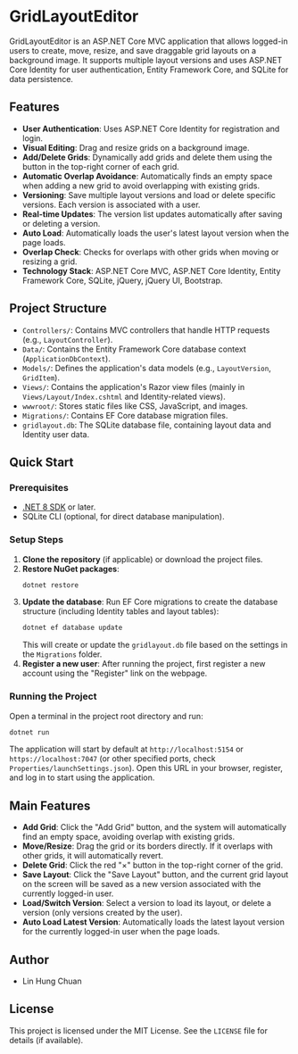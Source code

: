 # GridLayoutEditor

GridLayoutEditor is an ASP.NET Core MVC application that allows logged-in users to create, move, resize, and save draggable grid layouts on a background image. It supports multiple layout versions and uses ASP.NET Core Identity for user authentication, Entity Framework Core, and SQLite for data persistence.

## Features

- **User Authentication**: Uses ASP.NET Core Identity for registration and login.
- **Visual Editing**: Drag and resize grids on a background image.
- **Add/Delete Grids**: Dynamically add grids and delete them using the button in the top-right corner of each grid.
- **Automatic Overlap Avoidance**: Automatically finds an empty space when adding a new grid to avoid overlapping with existing grids.
- **Versioning**: Save multiple layout versions and load or delete specific versions. Each version is associated with a user.
- **Real-time Updates**: The version list updates automatically after saving or deleting a version.
- **Auto Load**: Automatically loads the user's latest layout version when the page loads.
- **Overlap Check**: Checks for overlaps with other grids when moving or resizing a grid.
- **Technology Stack**: ASP.NET Core MVC, ASP.NET Core Identity, Entity Framework Core, SQLite, jQuery, jQuery UI, Bootstrap.

## Project Structure

- `Controllers/`: Contains MVC controllers that handle HTTP requests (e.g., `LayoutController`).
- `Data/`: Contains the Entity Framework Core database context (`ApplicationDbContext`).
- `Models/`: Defines the application's data models (e.g., `LayoutVersion`, `GridItem`).
- `Views/`: Contains the application's Razor view files (mainly in `Views/Layout/Index.cshtml` and Identity-related views).
- `wwwroot/`: Stores static files like CSS, JavaScript, and images.
- `Migrations/`: Contains EF Core database migration files.
- `gridlayout.db`: The SQLite database file, containing layout data and Identity user data.

## Quick Start

### Prerequisites

- [.NET 8 SDK](https://dotnet.microsoft.com/download/dotnet/8.0) or later.
- SQLite CLI (optional, for direct database manipulation).

### Setup Steps

1.  **Clone the repository** (if applicable) or download the project files.
2.  **Restore NuGet packages**:
    ```sh
    dotnet restore
    ```
3.  **Update the database**:
    Run EF Core migrations to create the database structure (including Identity tables and layout tables):
    ```sh
    dotnet ef database update
    ```
    This will create or update the `gridlayout.db` file based on the settings in the `Migrations` folder.
4.  **Register a new user**:
    After running the project, first register a new account using the "Register" link on the webpage.

### Running the Project

Open a terminal in the project root directory and run:
```sh
dotnet run
```
The application will start by default at `http://localhost:5154` or `https://localhost:7047` (or other specified ports, check `Properties/launchSettings.json`). Open this URL in your browser, register, and log in to start using the application.

## Main Features

- **Add Grid**: Click the "Add Grid" button, and the system will automatically find an empty space, avoiding overlap with existing grids.
- **Move/Resize**: Drag the grid or its borders directly. If it overlaps with other grids, it will automatically revert.
- **Delete Grid**: Click the red "×" button in the top-right corner of the grid.
- **Save Layout**: Click the "Save Layout" button, and the current grid layout on the screen will be saved as a new version associated with the currently logged-in user.
- **Load/Switch Version**: Select a version to load its layout, or delete a version (only versions created by the user).
- **Auto Load Latest Version**: Automatically loads the latest layout version for the currently logged-in user when the page loads.

## Author

- Lin Hung Chuan

## License

This project is licensed under the MIT License. See the `LICENSE` file for details (if available).